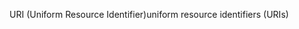 <span data-ttu-id="98213-101">URI (Uniform Resource Identifier)</span><span class="sxs-lookup"><span data-stu-id="98213-101">uniform resource identifiers (URIs)</span></span>